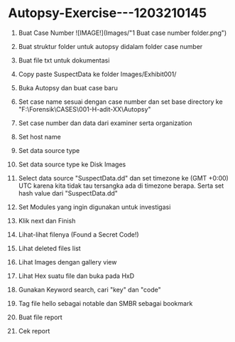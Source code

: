 # Autopsy-Exercise---1203210145

1. Buat Case Number
![IMAGE!](Images/"1 Buat case number folder.png")
2. Buat struktur folder untuk autopsy didalam folder case number

3. Buat file txt untuk dokumentasi

4. Copy paste SuspectData ke folder Images/Exhibit001/

5. Buka Autopsy dan buat case baru

6. Set case name sesuai dengan case number dan set base directory ke "F:\Forensik\CASES\001-H-adit-XX\Autopsy"

7. Set case number dan data dari examiner serta organization

8. Set host name

9. Set data source type

10. Set data source type ke Disk Images

11. Select data source "SuspectData.dd" dan set timezone ke (GMT +0:00) UTC karena kita tidak tau tersangka ada di timezone berapa. Serta set hash value dari "SuspectData.dd"

12. Set Modules yang ingin digunakan untuk investigasi

13. Klik next dan Finish

14. Lihat-lihat filenya (Found a Secret Code!)

15. Lihat deleted files list

16. Lihat Images dengan gallery view

17. Lihat Hex suatu file dan buka pada HxD

18. Gunakan Keyword search, cari "key" dan "code"

19. Tag file hello sebagai notable dan SMBR sebagai bookmark

20. Buat file report

21. Cek report

